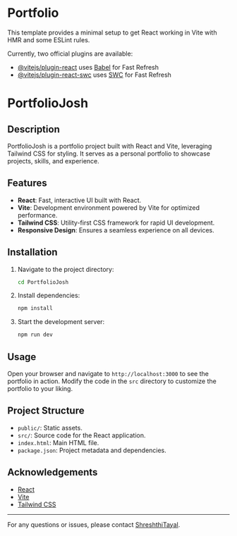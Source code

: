 # Portfolio

This template provides a minimal setup to get React working in Vite with HMR and some ESLint rules.

Currently, two official plugins are available:

- [@vitejs/plugin-react](https://github.com/vitejs/vite-plugin-react/blob/main/packages/plugin-react/README.md) uses [Babel](https://babeljs.io/) for Fast Refresh
- [@vitejs/plugin-react-swc](https://github.com/vitejs/vite-plugin-react-swc) uses [SWC](https://swc.rs/) for Fast Refresh


# PortfolioJosh

## Description
PortfolioJosh is a portfolio project built with React and Vite, leveraging Tailwind CSS for styling. It serves as a personal portfolio to showcase projects, skills, and experience.

## Features
- **React**: Fast, interactive UI built with React.
- **Vite**: Development environment powered by Vite for optimized performance.
- **Tailwind CSS**: Utility-first CSS framework for rapid UI development.
- **Responsive Design**: Ensures a seamless experience on all devices.

## Installation
1. Navigate to the project directory:
    ```sh
    cd PortfolioJosh
    ```
2. Install dependencies:
    ```sh
    npm install
    ```
3. Start the development server:
    ```sh
    npm run dev
    ```

## Usage
Open your browser and navigate to `http://localhost:3000` to see the portfolio in action. Modify the code in the `src` directory to customize the portfolio to your liking.

## Project Structure
- `public/`: Static assets.
- `src/`: Source code for the React application.
- `index.html`: Main HTML file.
- `package.json`: Project metadata and dependencies.


## Acknowledgements
- [React](https://reactjs.org/)
- [Vite](https://vitejs.dev/)
- [Tailwind CSS](https://tailwindcss.com/)

---

For any questions or issues, please contact [ShreshthiTayal](shreshthitayal@gmail.com).
